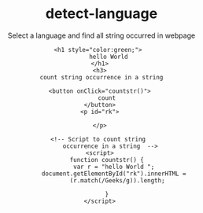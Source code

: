 # detect-language
Select a language and find all string occurred in webpage

<!DOCTYPE html> 
<html> 
  
<head> 
    <title> 
        count string occurrence in a string 
    </title> 
</head> 
  
<body style="text-align:center;"> 
  
    <h1 style="color:green;">  
        hello World
    </h1> 
    <h3> 
      count string occurrence in a string  
  </h3> 
  
    <button onClick="countstr()"> 
        count 
    </button> 
    <p id="rk"> 
  
    </p> 
  
    <!-- Script to count string  
         occurrence in a string  -->
    <script> 
        function countstr() { 
            var r = "hello World "; 
            document.getElementById("rk").innerHTML = 
              (r.match(/Geeks/g)).length; 
  
        } 
    </script> 
</body> 
  
</html> 
